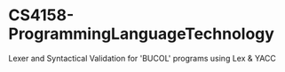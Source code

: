 # CS4158-ProgrammingLanguageTechnology
Lexer and Syntactical Validation for 'BUCOL' programs using Lex & YACC

